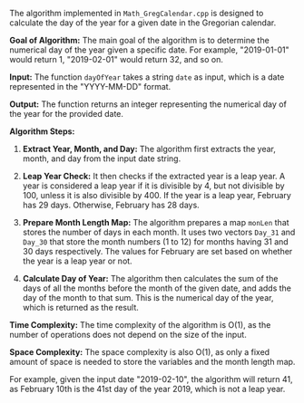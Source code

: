 The algorithm implemented in `Math_GregCalendar.cpp` is designed to calculate the day of the year for a given date in the Gregorian calendar.

**Goal of Algorithm:**
The main goal of the algorithm is to determine the numerical day of the year given a specific date. For example, "2019-01-01" would return 1, "2019-02-01" would return 32, and so on.

**Input:**
The function `dayOfYear` takes a string `date` as input, which is a date represented in the "YYYY-MM-DD" format.

**Output:**
The function returns an integer representing the numerical day of the year for the provided date.

**Algorithm Steps:**

1. **Extract Year, Month, and Day:** The algorithm first extracts the year, month, and day from the input date string.

2. **Leap Year Check:** It then checks if the extracted year is a leap year. A year is considered a leap year if it is divisible by 4, but not divisible by 100, unless it is also divisible by 400. If the year is a leap year, February has 29 days. Otherwise, February has 28 days.

3. **Prepare Month Length Map:** The algorithm prepares a map `monLen` that stores the number of days in each month. It uses two vectors `Day_31` and `Day_30` that store the month numbers (1 to 12) for months having 31 and 30 days respectively. The values for February are set based on whether the year is a leap year or not.

4. **Calculate Day of Year:** The algorithm then calculates the sum of the days of all the months before the month of the given date, and adds the day of the month to that sum. This is the numerical day of the year, which is returned as the result.

**Time Complexity:** The time complexity of the algorithm is O(1), as the number of operations does not depend on the size of the input.

**Space Complexity:** The space complexity is also O(1), as only a fixed amount of space is needed to store the variables and the month length map.

For example, given the input date "2019-02-10", the algorithm will return 41, as February 10th is the 41st day of the year 2019, which is not a leap year.

